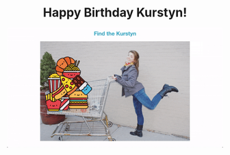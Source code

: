 <div align="center">

# Happy Birthday Kurstyn!

![gif-of-kurstyn-finder](./media/docs.gif)

</div>
